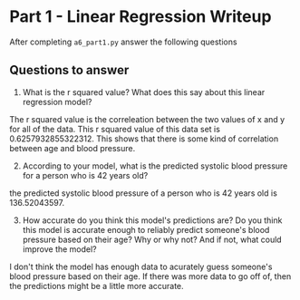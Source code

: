 # Part 1 - Linear Regression Writeup

After completing `a6_part1.py` answer the following questions

## Questions to answer

1. What is the r squared value?  What does this say about this linear regression model?

The r squared value is the correleation between the two values of x and y for all of the data. This r squared value of this data set is  0.6257932855322312. This shows that there is some kind of correlation between age and blood pressure. 

2. According to your model, what is the predicted systolic blood pressure for a person who is 42 years old?

the predicted systolic blood pressure of a person who is 42 years old is 136.52043597. 

3. How accurate do you think this model's predictions are?  Do you think this model is accurate enough to reliably predict someone's blood pressure based on their age?  Why or why not?  And if not, what could improve the model?

I don't think the model has enough data to acurately guess someone's blood pressure based on their age. If there was more data to go off of, then the predictions might be a little more accurate.